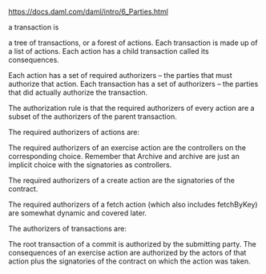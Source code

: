 https://docs.daml.com/daml/intro/6_Parties.html

a transaction is

a tree of transactions, or a forest of actions.
Each transaction is made up of a list of actions. Each action has a child transaction called its consequences.


Each action has a set of required authorizers – the parties that must authorize that action.
Each transaction has a set of authorizers – the parties that did actually authorize the transaction.

The authorization rule is that the required authorizers of every action are a subset of the authorizers of the parent transaction.

The required authorizers of actions are:

The required authorizers of an exercise action are the controllers on the corresponding choice. Remember that Archive and archive are just an implicit choice with the signatories as controllers.

The required authorizers of a create action are the signatories of the contract.

The required authorizers of a fetch action (which also includes fetchByKey) are somewhat dynamic and covered later.


The authorizers of transactions are:

The root transaction of a commit is authorized by the submitting party.
The consequences of an exercise action are authorized by the actors of that action plus the signatories of the contract on which the action was taken.
